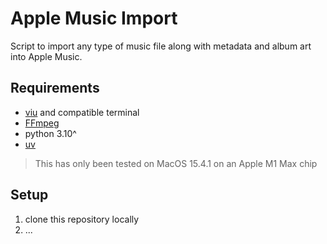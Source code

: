 # Apple Music Import

Script to import any type of music file along with metadata and album art
into Apple Music.

## Requirements

- [viu](https://github.com/atanunq/viu?tab=readme-ov-file) and compatible terminal
- [FFmpeg](https://ffmpeg.org/)
- python 3.10^
- [uv](https://docs.astral.sh/uv/getting-started/installation)

> This has only been tested on MacOS 15.4.1 on an Apple M1 Max chip

## Setup

1. clone this repository locally
2. ...